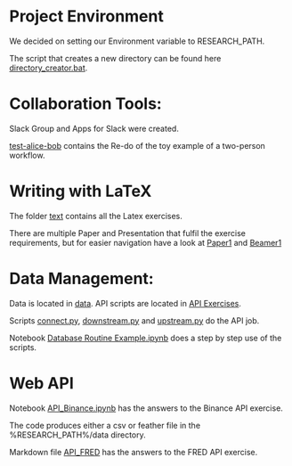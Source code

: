 # Project Environment
We decided on setting our Environment variable to RESEARCH_PATH.

The script that creates a new directory can be found here [directory_creator.bat](directory_creator.bat).

# Collaboration Tools:
Slack Group and Apps for Slack were created.

[test-alice-bob](test-alice-bob) contains the Re-do of the toy example of a two-person workflow.

# Writing with LaTeX
The folder [text](text) contains all the Latex exercises.

There are multiple Paper and Presentation that fulfil the exercise requirements, but for easier navigation have a look at [Paper1](text/paper/Paper1.pdf) and [Beamer1](text/presentation/beamer1.pdf)

# Data Management:
Data is located in [data](data).
API scripts are located in [API Exercises](API%20Exercises).

Scripts [connect.py](API%20Exercises/connect.py), [downstream.py](API%20Exercises/downstream.py) and [upstream.py](API%20Exercises/upstream.py) do the API job.

Notebook [Database Routine Example.ipynb](API%20Exercises/Database%20Routine%20Example.ipynb) does a step by step use of the scripts.

# Web API
Notebook [API_Binance.ipynb](API%20Exercises/API_Binance.ipynb) has the answers to the Binance API exercise. 

The code produces either a csv or feather file in the %RESEARCH_PATH%/data directory.

Markdown file [API_FRED](API%20Exercises/API_FRED.md) has the answers to the FRED API exercise.
